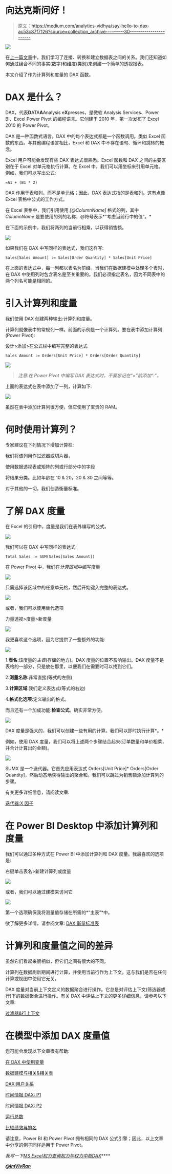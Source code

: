 # 向达克斯问好！

> 原文：<https://medium.com/analytics-vidhya/say-hello-to-dax-ac53c87f7126?source=collection_archive---------30----------------------->

![](img/b7ac278e54080ea636ca1f49d2f9a767.png)

在[上一篇文章](https://www.vivran.in/post/data-modeling-with-power-pivot-getting-started-p1)中，我们学习了连接、转换和建立数据表之间的关系。我们还知道如何通过组合不同的事实(数字)和维度(类别)来创建一个简单的透视报表。

本文介绍了作为计算列和度量的 DAX 函数。

# DAX 是什么？

DAX，代表**D**ATA**A**Analysis e**X**presses，是微软 Analysis Services、Power BI、Excel Power Pivot 的编程语言。它创建于 2010 年，第一次发布了 Excel 2010 的 Power Pivot。

DAX 是一种函数式语言。DAX 中的每个表达式都是一个函数调用。类似 Excel 函数的东西。与其他编程语言相比，Excel 和 DAX 中不存在语句、循环和跳转的概念。

Excel 用户可能会发现有些 DAX 表达式很熟悉。Excel 函数和 DAX 之间的主要区别在于 Excel 对单元格执行计算。在 Excel 中，我们可以用坐标来引用单元格。例如，我们可以写出公式:

```
=A1 + (B1 * 2)
```

DAX 作用于表和列，而不是单元格；因此，DAX 表达式指的是表和列。这有点像 Excel 表格中公式的工作方式。

在 Excel 表格中，我们引用使用 *[@ColumnName]* 格式的列，其中 *ColumnName* 是要使用的列的名称，@符号表示*“考虑当前行中的值”。*

在下面的示例中，我们将两列的当前行相乘，以获得销售额。

![](img/572f31fe8a206fc7a1c91339ccb49c11.png)

如果我们在 DAX 中写同样的表达式，我们这样写:

```
Sales[Sales Amount] := Sales[Order Quantity] * Sales[Unit Price]
```

在上面的表达式中，每一列都以表名为前缀。当我们在数据建模中处理多个表时，在 DAX 中使用列时包含表名是至关重要的。我们必须指定表名，因为不同表中的两个列名可能是相同的。

# 引入计算列和度量

我们使用 DAX 创建两种输出:计算列和度量。

计算列就像表中的常规列一样。前面的示例是一个计算列。要在表中添加计算列(Power Pivot):

设计>添加>在公式栏中编写完整的表达式

```
Sales Amount := Orders[Unit Price] * Orders[Order Quantity]
```

![](img/f26bd360d5f71609ca21e9a37fafdaf0.png)

> *注意:在 Power Pivot 中编写 DAX 表达式时，不要忘记在“=”前添加“:”。*

上面的表达式在表中添加了一列，计算如下:

![](img/0113e4b40c99d5f999eff06e4de919fa.png)

虽然在表中添加计算列很方便，但它使用了宝贵的 RAM。

# 何时使用计算列？

专家建议在下列情况下增加计算栏:

我们将该列用作过滤器或切片器，

使用数据透视表或矩阵的列或行部分中的字段

将结果分类。比如年龄在 10 & 20，20 & 30 之间等等。

对于其他的一切，我们创造衡量标准。

# 了解 DAX 度量

在 Excel 的引用中，度量是我们在表外编写的公式。

![](img/1570ce49071ed7c6bbeee719c323bce4.png)

我们可以在 DAX 中写同样的表达式:

```
Total Sales := SUM(Sales[Sales Amount])
```

在 Power Pivot 中，我们在*计算区域*中编写度量

![](img/1af67f0605fa77eb90467ed700649b11.png)

只需选择该区域中的任意单元格，然后开始键入完整的表达式。

![](img/b7b75ca83b0ea67e57653ef26bbf80e0.png)

或者，我们可以使用替代选项

力量透视>度量>新度量

![](img/be0eeab1586d0b64e69a3fc7912317ed.png)

我更喜欢这个选项，因为它提供了一些额外的功能:

![](img/cdaf6ba1f5ade851a445db222d8cf3bc.png)

1.**表名**:该度量的*主表*(存储的地方)。DAX 度量的位置不影响输出。DAX 度量不是表格的一部分，只是放在那里，以便我们在需要时可以找到它们。

2.**测量名称**:非常直接(等式的左侧)

3.**计算区域**:我们定义表达式(等式的右边)

4.**格式化选项**:定义输出的格式。

而且还有一个加成功能:**检查公式**。确实非常方便。

![](img/fb6d17910414ef9f3ab921cc094410ff.png)

DAX 度量是强大的，我们可以创建一些有用的计算。我们可以即时执行计算*。*

例如，使用 DAX 度量，我们可以将上述两个步骤结合起来(订单数量和单价相乘，并合计计算出的金额)。

![](img/216e4c6dea2274e2a84674094f9bfefe.png)

SUMX 是一个迭代器。它首先应用表达式 Orders[Unit Price]* Orders[Order Quantity]，然后动态地获得输出的聚合和。我们可以跳过为销售额添加计算列的步骤。

有关更多详细信息，请阅读文章:

[迭代器:X 因子](https://www.vivran.in/post/dax-iterators-the-x-factors)

# 在 Power BI Desktop 中添加计算列和度量

我们可以通过多种方式在 Power BI 中添加计算列和 DAX 度量。我最喜欢的选项是:

右键单击表名>新建计算列或度量

![](img/713881c8bf3c9f46bf908b9123a15e14.png)

或者，我们可以通过建模来访问它

![](img/6c70e83e6bbd4634185ef4e1ff0e24c4.png)

第一个选项确保我将测量值存储在所需的*“主表”*中。

欲了解更多详情，请参阅文章: [DAX 衡量标准表](https://www.vivran.in/post/dax-tables-for-measures)

# 计算列和度量值之间的差异

虽然它们看起来很相似，但它们之间有很大的不同。

计算列在数据刷新期间进行计算，并使用当前行作为上下文。这与我们是否在任何计算或视图中使用它无关。

DAX 度量对当前上下文定义的数据聚合进行操作。它总是对评估上下文(筛选器或行)下的数据聚合进行操作。有关 DAX 中评估上下文的更多详细信息，请参考以下文章:

[过滤器&行上下文](https://www.vivran.in/post/dax-filter-context-row-context-what-are-they)

# 在模型中添加 DAX 度量值

您可能会发现以下文章很有帮助:

[在 DAX 中使用变量](https://www.vivran.in/post/dax-using-variables)

[数据建模与相关&相关表](https://www.vivran.in/post/dax-data-modeling-with-related-relatedtable)

[DAX:用户关系](https://www.vivran.in/post/multiple-dates-on-the-same-axis-dax-userelationship)

[时间情报 DAX: P1](https://www.vivran.in/post/introduction-to-time-intelligence-part-1)

[时间情报 DAX: P2](https://www.vivran.in/post/dax-time-intelligence-part-2-till-date-aggregations)

[运行总数](https://www.vivran.in/post/running-totals)

[比较绩效与排名](https://www.vivran.in/post/using-rank-for-comparison)

请注意，Power BI 和 Power Pivot 拥有相同的 DAX 公式引擎；因此，以上文章中分享的例子同样适用于 Power Pivot。

*我写一下*[*MS Excel*](https://www.vivran.in/my-blog/categories/excel)*[*权力查询*](https://www.vivran.in/my-blog/categories/powerquery)*[*权力毕*](https://www.vivran.in/my-blog/categories/powerbi)*[*权力中枢*](https://www.vivran.in/my-blog/categories/power-pivot)*[*DAX*](https://www.vivran.in/my-blog/categories/dax)****

***[@imVivRan](https://twitter.com/imvivran)***